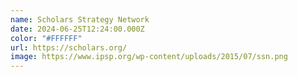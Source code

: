 ```yaml
---
name: Scholars Strategy Network
date: 2024-06-25T12:24:00.000Z
color: "#FFFFFF"
url: https://scholars.org/
image: https://www.ipsp.org/wp-content/uploads/2015/07/ssn.png
---
```

